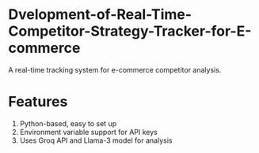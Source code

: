 # Dvelopment-of-Real-Time-Competitor-Strategy-Tracker-for-E-commerce
A real-time tracking system for e-commerce competitor analysis.

# Features
1. Python-based, easy to set up
2. Environment variable support for API keys
3. Uses Groq API and Llama-3 model for analysis

